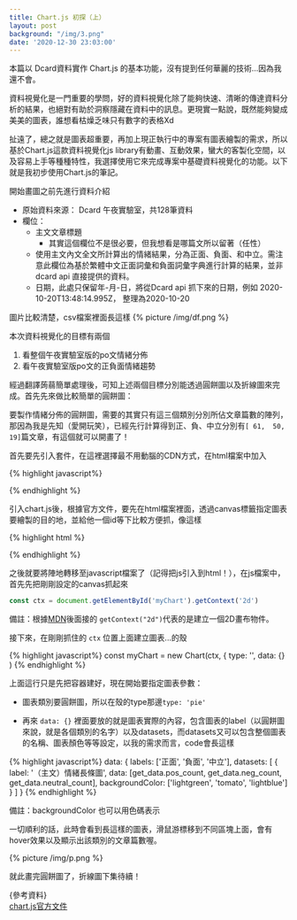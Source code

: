 ```yaml
---
title: Chart.js 初探（上）
layout: post
background: "/img/3.png"
date: '2020-12-30 23:03:00'
---
```


本篇以 Dcard資料實作 Chart.js 的基本功能，沒有提到任何華麗的技術...因為我還不會。

資料視覺化是一門重要的學問，好的資料視覺化除了能夠快速、清晰的傳達資料分析的結果，也絕對有助於洞察隱藏在資料中的訊息。更現實一點說，既然能夠變成美美的圖表，誰想看枯燥乏味只有數字的表格Xd

扯遠了，總之就是圖表超重要，再加上現正執行中的專案有圖表繪製的需求，所以基於Chart.js這款資料視覺化js library有動畫、互動效果，蠻大的客製化空間，以及容易上手等種種特性，我選擇使用它來完成專案中基礎資料視覺化的功能。以下就是我初步使用Chart.js的筆記。


開始畫圖之前先進行資料介紹
- 原始資料來源： Dcard 午夜實驗室，共128筆資料
- 欄位：
    - 主文文章標題
        * 其實這個欄位不是很必要，但我想看是哪篇文所以留著（任性）
    - 使用主文內文全文所計算出的情緒結果，分為正面、負面、和中立。需注意此欄位為基於繁體中文正面詞彙和負面詞彙字典進行計算的結果，並非 dcard api 直接提供的資料。
    - 日期，此處只保留年-月-日，將從Dcard api 抓下來的日期，例如 2020-10-20T13:48:14.995Z， 整理為2020-10-20

圖片比較清楚，csv檔案裡面長這樣
{% picture  /img/df.png %}

本次資料視覺化的目標有兩個
1.  看整個午夜實驗室版的po文情緒分佈
2.  看午夜實驗室版po文的正負面情緒趨勢

經過翻譯蒟蒻簡單處理後，可知上述兩個目標分別能透過圓餅圖以及折線圖來完成。首先先來做比較簡單的圓餅圖：

要製作情緒分佈的圓餅圖，需要的其實只有這三個類別分別所佔文章篇數的陣列，那因為我是先知（愛開玩笑），已經先行計算得到正、負、中立分別有```[ 61,  50,  19]```篇文章，有這個就可以開畫了！

首先要先引入套件，在這裡選擇最不用動腦的CDN方式，在html檔案中加入

{% highlight javascript%}
<script src="https://cdnjs.cloudflare.com/ajax/libs/Chart.js/2.9.4/Chart.min.js"></script>
{% endhighlight %}

引入chart.js後，根據官方文件，要先在html檔案裡面，透過canvas標籤指定圖表要繪製的目的地，並給他一個id等下比較方便抓，像這樣

{% highlight html %}
<div class="container">
	<canvas id="myChart"></canvas>
</div>
{% endhighlight %} 


之後就要將陣地轉移至javascript檔案了（記得把js引入到html！），在js檔案中，首先先把剛剛設定的canvas抓起來

```javascript
const ctx = document.getElementById('myChart').getContext('2d')
```

備註：根據[MDN](https://developer.mozilla.org/en-US/docs/Web/API/HTMLCanvasElement/getContext)後面接的 
`getContext("2d")`代表的是建立一個2D畫布物件。

接下來，在剛剛抓住的 ```ctx``` 位置上面建立圖表...的殼

{% highlight javascript%}
const myChart = new Chart(ctx, {
	type: '',
	data: {}
)
{% endhighlight %} 

上面這行只是先把容器建好，現在開始要指定圖表參數：

- 圖表類別要圓餅圖，所以在殼的type那邊```type: 'pie'```

- 再來 ```data: {}``` 裡面要放的就是圖表實際的內容，包含圖表的label（以圓餅圖來說，就是各個類別的名字）以及datasets，而datasets又可以包含整個圖表的名稱、圖表顏色等等設定，以我的需求而言，code會長這樣

{% highlight javascript%}
data: {
	labels: ['正面', '負面', '中立'],
	datasets: [
		{
			label: '（主文）情緒長條圖',
			data: [get_data.pos_count, get_data.neg_count, get_data.neutral_count],
			backgroundColor: ['lightgreen', 'tomato', 'lightblue']
		}
	]
}
{% endhighlight %} 

備註：backgroundColor 也可以用色碼表示


一切順利的話，此時會看到長這樣的圖表，滑鼠游標移到不同區塊上面，會有hover效果以及顯示出該類別的文章篇數喔。

{% picture  /img/p.png %}

就此畫完圓餅圖了，折線圖下集待續！

{參考資料}<br>
[chart.js官方文件](https://www.chartjs.org/docs/latest/)
